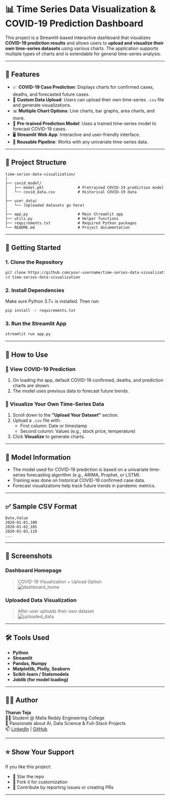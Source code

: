 # 📊 Time Series Data Visualization & COVID-19 Prediction Dashboard

This project is a Streamlit-based interactive dashboard that visualizes **COVID-19 prediction results** and allows users to **upload and visualize their own time-series datasets** using various charts. The application supports multiple types of charts and is extendable for general time-series analysis.

---

## 🔧 Features

- 📈 **COVID-19 Case Prediction**: Displays charts for confirmed cases, deaths, and forecasted future cases.
- 📁 **Custom Data Upload**: Users can upload their own time-series `.csv` file and generate visualizations.
- 📊 **Multiple Chart Options**: Line charts, bar graphs, area charts, and more.
- 🧠 **Pre-trained Prediction Model**: Uses a trained time-series model to forecast COVID-19 cases.
- 🖥️ **Streamlit Web App**: Interactive and user-friendly interface.
- 🔄 **Reusable Pipeline**: Works with any univariate time-series data.

---

## 📁 Project Structure

```
time-series-data-visualization/
│
├── covid_model/
│   ├── model.pkl               # Pretrained COVID-19 prediction model
│   └── covid_data.csv          # Historical COVID-19 data
│
├── user_data/
│   └── (Uploaded datasets go here)
│
├── app.py                      # Main Streamlit app
├── utils.py                    # Helper functions
├── requirements.txt            # Required Python packages
└── README.md                   # Project documentation
```

---

## 🚀 Getting Started

### 1. Clone the Repository

```bash
git clone https://github.com/your-username/time-series-data-visualization.git
cd time-series-data-visualization
```

### 2. Install Dependencies

Make sure Python 3.7+ is installed. Then run:

```bash
pip install -r requirements.txt
```

### 3. Run the Streamlit App

```bash
streamlit run app.py
```

---

## 📂 How to Use

### 📌 View COVID-19 Prediction

1. On loading the app, default COVID-19 confirmed, deaths, and prediction charts are shown.
2. The model uses previous data to forecast future trends.

### 📌 Visualize Your Own Time-Series Data

1. Scroll down to the **"Upload Your Dataset"** section.
2. Upload a `.csv` file with:
   - First column: Date or timestamp
   - Second column: Values (e.g., stock price, temperature)
3. Click **Visualize** to generate charts.

---

## 🧪 Model Information

- The model used for COVID-19 prediction is based on a univariate time-series forecasting algorithm (e.g., ARIMA, Prophet, or LSTM).
- Training was done on historical COVID-19 confirmed case data.
- Forecast visualizations help track future trends in pandemic metrics.

---

## ✅ Sample CSV Format

```csv
Date,Value
2020-01-01,100
2020-01-02,105
2020-01-03,110
...
```

---

## 📸 Screenshots

### Dashboard Homepage  
> COVID-19 Visualization + Upload Option  
![dashboard_home](screenshots/home.png)

### Uploaded Data Visualization  
> After user uploads their own dataset  
![uploaded_data](screenshots/uploaded_data.png)

---

## 🛠️ Tools Used

- **Python**
- **Streamlit**
- **Pandas, Numpy**
- **Matplotlib, Plotly, Seaborn**
- **Scikit-learn / Statsmodels**
- **Joblib (for model loading)**

---

## 🙋‍♂️ Author

**Tharun Teja**  
👨‍🎓 Student @ Malla Reddy Engineering College  
💼 Passionate about AI, Data Science & Full-Stack Projects  
📫 [LinkedIn](https://linkedin.com/in/yourprofile) | [GitHub](https://github.com/your-username)

---


## ⭐️ Show Your Support

If you like this project:

- 🌟 Star the repo  
- 🍴 Fork it for customization  
- 🧠 Contribute by reporting issues or creating PRs

---
